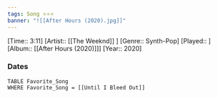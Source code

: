 ```yaml
---
tags: Song ⭐⭐⭐ 
banner: "![[After Hours (2020).jpg]]"
---
```

[Time:: 3:11]
[Artist:: [[The Weeknd]] ]
[Genre:: Synth-Pop]
[Played:: ]
[Album:: [[After Hours (2020)]]]
[Year:: 2020]
### Dates
````dataview
TABLE Favorite_Song
WHERE Favorite_Song = [[Until I Bleed Out]]
````